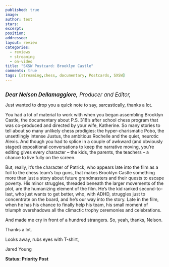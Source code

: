 ```yaml
---
published: true
image:
author: test 
stars: 
excerpt: 
position: 
addressee: 
layout: review
categories:
  - reviews
  - streaming
  - on-video
title: "SXSW Postcard: Brooklyn Castle"
comments: true
tags: [streaming,chess, documentary, Postcards, SXSW]
---
```

<div><p><span class="full-image-block ssNonEditable"><img src="http://static.squarespace.com/static/5005f6bcc4aa41161b33e89e/5329cf1fe4b07c068ebf74de/5329cf1fe4b07c068ebf7500/1336620362009/brooklyncastle.jpg" alt="" /></span></p>
<p><span style="font-size:120%;"><em><strong>Dear Nelson Dellamaggiore,</strong> Producer and Editor,</em></span></p>
<p>Just wanted to drop you a quick note to say, sarcastically, thanks a lot.</p>
<p>You had a lot of material to work with when you began assembling Brooklyn Castle, the documentary about P.S. 318&rsquo;s after school chess program that was co-produced and directed by your wife, Katherine. So many stories to tell about so many unlikely chess prodigies: the hyper-charismatic Pobo, the unsettlingly intense Justus, the ambitious Rochelle and the quiet, neurotic Alexis. And though you had to splice in a couple of awkward (and obviously staged) expositional conversations to keep the narrative moving, you&rsquo;re editing gives every character &ndash; the kids, the parents, the teachers &ndash; a chance to live fully on the screen.</p>
<p>But, really, it&rsquo;s the character of Patrick, who appears late into the film as a foil to the chess team&rsquo;s top guns, that makes Brooklyn Castle something more than just a story about future grandmasters and their quests to escape poverty. His minor struggles, threaded beneath the larger movements of the plot, are the humanizing element of the film. He&rsquo;s the kid ranked second-to-last, who just wants to get better, who, with ADHD, struggles just to concentrate on the board, and he&rsquo;s our way into the story. Late in the film, when he has his chance to finally help his team, his small moment of triumph overshadows all the climactic trophy ceremonies and celebrations.</p>
<p>And made me cry in front of a hundred strangers.  So, yeah, thanks, Nelson.</p>
<p>Thanks a lot.</p>
<p>Looks away, rubs eyes with T-shirt,</p>
<p>Jared Young</p>
<p><strong>Status: Priority Post</strong></p></div>
